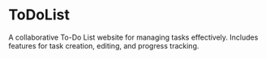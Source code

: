 # ToDoList
A collaborative To-Do List website for managing tasks effectively. Includes features for task creation, editing, and progress tracking.
